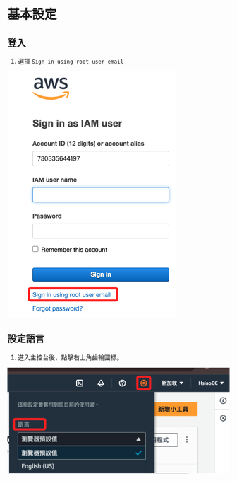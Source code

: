 # 基本設定

## 登入

1. 選擇 `Sign in using root user email`

![](images/img_03.png)

## 設定語言

1. 進入主控台後，點擊右上角齒輪圖標。

![](images/img_02.png)

